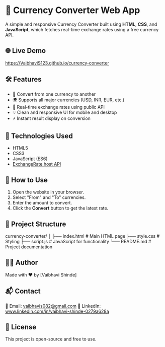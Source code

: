 # 💱 Currency Converter Web App

A simple and responsive Currency Converter built using **HTML**, **CSS**, and **JavaScript**, which fetches real-time exchange rates using a free currency API.



## 🌐 Live Demo

https://VaibhaviS123.github.io/currency-converter 

## 🛠️ Features

- 🔁 Convert from one currency to another
- 🌍 Supports all major currencies (USD, INR, EUR, etc.)
- 🔄 Real-time exchange rates using public API
- 💡 Clean and responsive UI for mobile and desktop
- ⚡ Instant result display on conversion



## 🧪 Technologies Used

- HTML5
- CSS3
- JavaScript (ES6)
- [ExchangeRate.host API](https://exchangerate.host/#/)


## 🚀 How to Use

1. Open the website in your browser.
2. Select "From" and "To" currencies.
3. Enter the amount to convert.
4. Click the **Convert** button to get the latest rate.


## 📂 Project Structure

currency-converter/
│
├── index.html # Main HTML page
├── style.css # Styling
├── script.js # JavaScript for functionality
└── README.md # Project documentation



## 🙋‍♀️ Author

Made with ❤️ by [Vaibhavi Shinde]



## 📬 Contact

📧 Email: vaibhavis082@gmail.com
🔗 LinkedIn: www.linkedin.com/in/vaibhavi-shinde-0279a628a


## 📃 License

This project is open-source and free to use.


